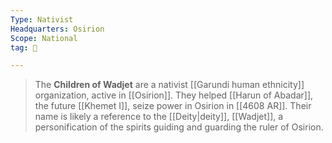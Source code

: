 ```yaml
---
Type: Nativist
Headquarters: Osirion
Scope: National
tag: 👥

---
```


> The **Children of Wadjet** are a nativist [[Garundi human ethnicity]] organization, active in [[Osirion]]. They helped [[Harun of Abadar]], the future [[Khemet I]], seize power in Osirion in [[4608 AR]]. Their name is likely a reference to the [[Deity|deity]], [[Wadjet]], a personification of the spirits guiding and guarding the ruler of Osirion.







